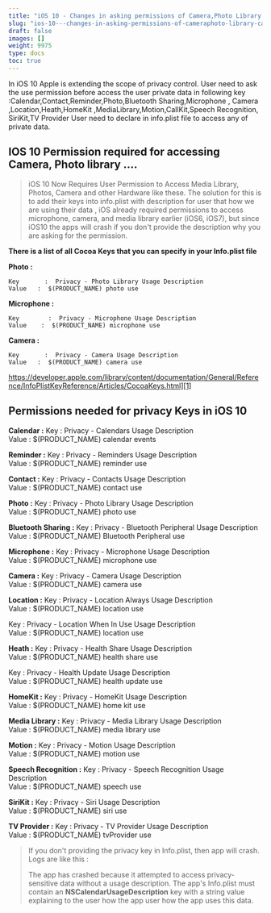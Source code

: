 ```yaml
---
title: "iOS 10 - Changes in asking permissions of Camera,Photo Library causing application to crash"
slug: "ios-10---changes-in-asking-permissions-of-cameraphoto-library-causing-application-to-crash"
draft: false
images: []
weight: 9975
type: docs
toc: true
---
```


In iOS 10 Apple is extending the scope of privacy control.
User need to ask the use permission before access the user private data in following key :Calendar,Contact,Reminder,Photo,Bluetooth Sharing,Microphone , Camera ,Location,Heath,HomeKit ,MediaLibrary,Motion,CallKit,Speech Recognition, SiriKit,TV Provider User need to declare in info.plist file to access any of private data.

## IOS 10 Permission required for accessing Camera, Photo library ....
> iOS 10 Now Requires User Permission to Access Media Library, Photos,
> Camera and other Hardware like these. The solution for this is to add
> their keys into info.plist with description for user that how we are
> using their data , iOS already required permissions to access microphone, camera, and media library earlier (iOS6, iOS7), but since iOS10 the apps will crash if you don't provide the description why you are asking for the permission.

**There is a list of all Cocoa Keys that you can specify in your Info.plist file**

**Photo :**

    Key       :  Privacy - Photo Library Usage Description    
    Value   :  $(PRODUCT_NAME) photo use

**Microphone :**

    Key        :  Privacy - Microphone Usage Description    
    Value    :  $(PRODUCT_NAME) microphone use
**Camera :**

    Key       :  Privacy - Camera Usage Description   
    Value   :  $(PRODUCT_NAME) camera use






https://developer.apple.com/library/content/documentation/General/Reference/InfoPlistKeyReference/Articles/CocoaKeys.html][1]


  [1]: https://developer.apple.com/library/content/documentation/General/Reference/InfoPlistKeyReference/Articles/CocoaKeys.html

## Permissions needed for privacy Keys in iOS 10
**Calendar :**
Key      : Privacy - Calendars Usage Description    
Value    : $(PRODUCT_NAME) calendar events

**Reminder :**
Key      :   Privacy - Reminders Usage Description    
Value    :   $(PRODUCT_NAME) reminder use

**Contact :**
Key       :   Privacy - Contacts Usage Description     
Value     :   $(PRODUCT_NAME) contact use

**Photo :**
Key       :  Privacy - Photo Library Usage Description    
Value     :  $(PRODUCT_NAME) photo use

**Bluetooth Sharing :**
Key       :  Privacy - Bluetooth Peripheral Usage Description     
Value     :  $(PRODUCT_NAME) Bluetooth Peripheral use

**Microphone :**
Key        :  Privacy - Microphone Usage Description    
Value      :  $(PRODUCT_NAME) microphone use

**Camera :**
Key       :  Privacy - Camera Usage Description   
Value     :  $(PRODUCT_NAME) camera use

**Location :**
Key      :  Privacy - Location Always Usage Description   
Value    :  $(PRODUCT_NAME) location use

Key      :  Privacy - Location When In Use Usage Description   
Value    :  $(PRODUCT_NAME) location use

**Heath :**
Key      :  Privacy - Health Share Usage Description   
Value    :  $(PRODUCT_NAME) health share use

Key      :  Privacy - Health Update Usage Description   
Value    :  $(PRODUCT_NAME) health update use

**HomeKit :**
Key      :  Privacy - HomeKit Usage Description   
Value    :  $(PRODUCT_NAME) home kit use

**Media Library :**
Key      :  Privacy - Media Library Usage Description   
Value    :  $(PRODUCT_NAME) media library use

**Motion :**
Key      :  Privacy - Motion Usage Description   
Value    :  $(PRODUCT_NAME) motion use

**Speech Recognition :**
Key      :  Privacy - Speech Recognition Usage Description   
Value    :  $(PRODUCT_NAME) speech use

**SiriKit  :** 
Key      :  Privacy - Siri Usage Description  
Value    :  $(PRODUCT_NAME) siri use

**TV Provider :** 
Key      :  Privacy - TV Provider Usage Description   
Value    :  $(PRODUCT_NAME) tvProvider use

> If you don't providing the privacy key in  Info.plist, then app will
> crash. Logs are like this :
> 
> The app has crashed because it attempted to access privacy-sensitive
> data without a usage description. The app's Info.plist must contain an
> **NSCalendarUsageDescription** key with a string value explaining to the user how the app user how the app uses this data.

